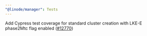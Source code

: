```yaml
---
"@linode/manager": Tests
---
```


Add Cypress test coverage for standard cluster creation with LKE-E phase2Mtc flag enabled ([#12770](https://github.com/linode/manager/pull/12770))
